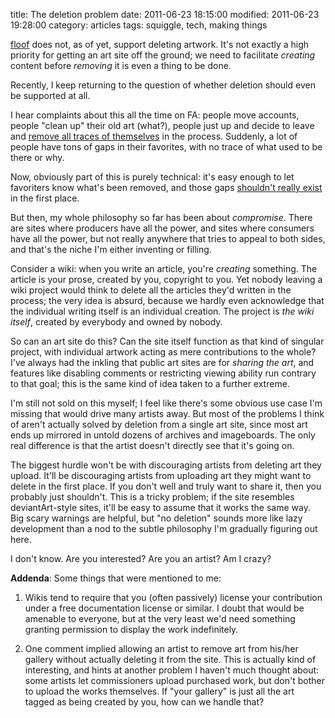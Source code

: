 title: The deletion problem
date: 2011-06-23 18:15:00
modified: 2011-06-23 19:28:00
category: articles
tags: squiggle, tech, making things

[floof][] does not, as of yet, support deleting artwork.  It's not exactly a high priority for getting an art site off the ground; we need to facilitate _creating_ content before _removing_ it is even a thing to be done.

Recently, I keep returning to the question of whether deletion should even be supported at all.

I hear complaints about this all the time on FA: people move accounts, people "clean up" their old art (what?), people just up and decide to leave and [remove all traces of themselves][damnatio] in the process.  Suddenly, a lot of people have tons of gaps in their favorites, with no trace of what used to be there or why.

Now, obviously part of this is purely technical: it's easy enough to let favoriters know what's been removed, and those gaps [shouldn't really exist][database integrity] in the first place.

But then, my whole philosophy so far has been about _compromise_.  There are sites where producers have all the power, and sites where consumers have all the power, but not really anywhere that tries to appeal to both sides, and that's the niche I'm either inventing or filling.

Consider a wiki: when you write an article, you're _creating_ something.  The article is your prose, created by you, copyright to you.   Yet nobody leaving a wiki project would think to delete all the articles they'd written in the process; the very idea is absurd, because we hardly even acknowledge that the individual writing itself is an individual creation.  The project is _the wiki itself_, created by everybody and owned by nobody.

So can an art site do this?  Can the site itself function as that kind of singular project, with individual artwork acting as mere contributions to the whole?  I've always had the inkling that public art sites are for _sharing the art_, and features like disabling comments or restricting viewing ability run contrary to that goal; this is the same kind of idea taken to a further extreme.

I'm still not sold on this myself; I feel like there's some obvious use case I'm missing that would drive many artists away.  But most of the problems I think of aren't actually solved by deletion from a single art site, since most art ends up mirrored in untold dozens of archives and imageboards.  The only real difference is that the artist doesn't directly see that it's going on.

The biggest hurdle won't be with discouraging artists from deleting art they upload.  It'll be discouraging artists from uploading art they might want to delete in the first place.  If you don't well and truly want to share it, then you probably just shouldn't.  This is a tricky problem; if the site resembles deviantArt-style sites, it'll be easy to assume that it works the same way.  Big scary warnings are helpful, but "no deletion" sounds more like lazy development than a nod to the subtle philosophy I'm gradually figuring out here.

I don't know.  Are you interested?  Are you an artist?  Am I crazy?

**Addenda**: Some things that were mentioned to me:

1. Wikis tend to require that you (often passively) license your contribution under a free documentation license or similar.  I doubt that would be amenable to everyone, but at the very least we'd need something granting permission to display the work indefinitely.

2. One comment implied allowing an artist to remove art from his/her gallery without actually deleting it from the site.  This is actually kind of interesting, and hints at another problem I haven't much thought about: some artists let commissioners upload purchased work, but don't bother to upload the works themselves.  If "your gallery" is just all the art tagged as being created by you, how can we handle that?


[damnatio]: http://en.wikipedia.org/wiki/Damnatio_memoriae
[database integrity]: http://en.wikipedia.org/wiki/Database_integrity
[floof]: http://floof.us/

